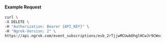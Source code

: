 <!-- Code generated for API Clients. DO NOT EDIT. -->

#### Example Request

```bash
curl \
-X DELETE \
-H "Authorization: Bearer {API_KEY}" \
-H "Ngrok-Version: 2" \
https://api.ngrok.com/event_subscriptions/esb_2rTjjwMCUwbOhglHCwJr9CWn4hB/sources/ip_policy_updated.v0
```
